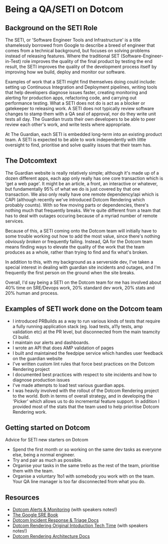 
# Being a QA/SETI on Dotcom

## Background on the SETI Role

The SETI, or 'Software Engineer Tools and Infrastructure' is a title shamelessly borrowed from Google to describe a breed of engineer that comes from a technical background, but focuses on solving problems instead of releasing features. Where the traditional SET (Software-Engineer-in-Test) role improves the quality of the final product by testing the end result, the SETI improves the quality of the development process itself by improving how we build, deploy and monitor our software.

Examples of work that a SETI might find themselves doing could include: setting up Continuous Integration and Deployment pipelines, writing tools that help developers diagnose issues faster, creating monitoring and alerting for production apps, refactoring code, and carrying out performance testing. What a SETI does not do is act as a blocker or gatekeeper to releasing work. A SETI does not typically review software changes to stamp them with a QA seal of approval, nor do they write unit tests all day. The Guardian trusts their own developers to be able to peer review each other's work, and write tests where appropriate.

At The Guardian, each SETI is embedded long-term into an existing product team. A SETI is expected to be able to work independently with little oversight to find, prioritise and solve quality issues that their team has.

## The Dotcomtext

The Guardian website is really relatively simple; although it's made up of a dozen different apps, each app only really has one core transaction which is 'get a web page'. It might be an article, a front, an interactive or whatever, but fundamentally 95% of what we do is just covered by that one transaction. We also only really have one remote dependency/api which is CAPI (although recently we've introduced Dotcom Rendering which probably counts). With so few moving parts or dependencies, there's nothing much that frequently breaks. We're quite different from a team that has to deal with outages occuring because of a myriad number of remote services. 

Because of this, a SETI coming onto the Dotcom team will initially have to some trouble working out how to add the most value, since there's nothing *obviously broken* or frequently failing. Instead, QA for the Dotcom team means finding ways to elevate the quality of the work that the team produces as a whole, rather than trying to find and fix what's broken.

In addition to this, with my background as a serverside dev, I've taken a special interest in dealing with guardian site incidents and outages, and I'm frequently the first person on the ground when the site breaks.

Overall, I'd say being a SETI on the Dotcom team for me has involved about 40% time on SRE/Devops work, 20% standard dev work, 20% stats and 20% human and process.

## Examples of SETI work done on the Dotcom team

* I introduced PRBuilds as a way to run various kinds of tests that require a fully running application stack (eg. load tests, a11y tests, amp validation etc) at the PR level, but disconnected from the main teamcity CI build.
* I maintain our alerts and dashboards.
* I wrote an API that does AMP validation of pages
* I built and maintained the feedpipe service which handles user feedback on the guardian website 
* I've written custom lint rules that force best practices on the Dotcom Rendering project
* I documented best practices with respect to site incidents and how to diagnose production issues
* I've made attempts to load test various guardian apps.
* I was heavily involved with the rollout of the Dotcom Rendering project to the world. Both in terms of overall strategy, and in developing the 'Picker' which allows us to do incremental feature support. In addition I provided most of the stats that the team used to help prioritise Dotcom Rendering work.

## Getting started on Dotcom

Advice for SETI new starters on Dotcom

* Spend the first month or so working on the same dev tasks as everyone else, being a normal engineer.
* Try and pair as much as possible.
* Organise your tasks in the same trello as the rest of the team, prioritise them with the team.
* Organise a voluntary 1to1 with somebody you work with on the team. Your QA line manager is too far disconnected from what you do.

## Resources

* [Dotcom Alerts & Monitoring](https://docs.google.com/presentation/d/1YtpEM1myWSzZQpFIqokN48PqdsEuvJzYUkCnjU8ypG4/edit?usp=sharing) (with speakers notes!)
* [The Google SRE Book](https://landing.google.com/sre/sre-book/toc/index.html)
* [Dotcom Incident Response & Triage Docs](https://github.com/guardian/frontend/blob/master/docs/01-start-here/08-incidents.md)
* [Dotcom Rendering Original Intoduction Tech Time](https://docs.google.com/presentation/d/1YBe3WxeoxmzR327nXZbSVIvr69OT0M6FOLFr3qQVctI/edit?usp=sharing) (with speakers notes!)
* [Dotcom Rendering Architecture Docs](https://github.com/guardian/dotcom-rendering/tree/master/docs/architecture)
